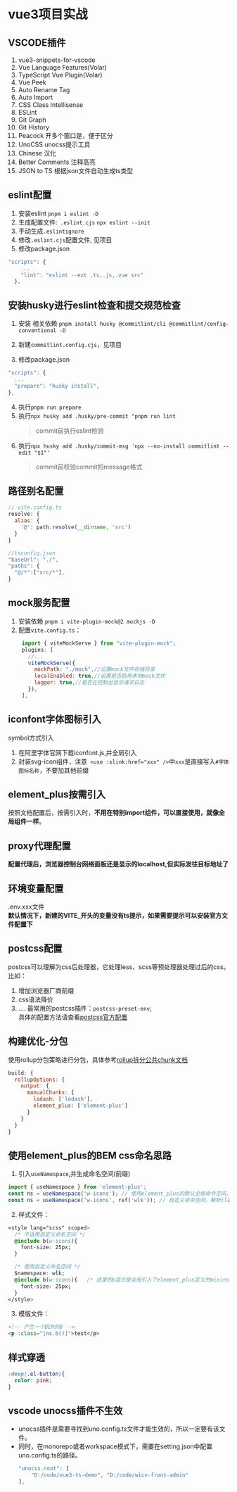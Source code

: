 # vue3项目实战
## VSCODE插件
1. vue3-snippets-for-vscode
2. Vue Language Features(Volar)
3. TypeScript Vue Plugin(Volar)
4. Vue Peek
5. Auto Rename Tag
6. Auto Import
7. CSS Class Intellisense
8. ESLint
9. Git Graph
10. Git History
11. Peacock 开多个窗口是，便于区分
12. UnoCSS unocss提示工具
13. Chinese 汉化
14. Better Comments 注释高亮
15. JSON to TS 根据json文件自动生成ts类型
## eslint配置
1. 安装eslint
`pnpm i eslint -D`
2. 生成配置文件:` .eslint.cjs`
`npx eslint --init`
3. 手动生成`.eslintignore`
4. 修改`.eslint.cjs`配置文件, 见项目
5. 修改package.json
```js
"scripts": {
    ...
    "lint": "eslint --ext .ts,.js,.vue src"
  },
```


## 安装husky进行eslint检查和提交规范检查
1. 安装 相关依赖
`pnpm install husky @commitlint/cli @commitlint/config-conventional -D`

2. 新建`commitlint.config.cjs`，见项目
3. 修改package.json
  ```js
  "scripts": {
    ...
    "prepare": "husky install",
  },
  ```
4. 执行`pnpm run prepare`
5. 执行`npx husky add .husky/pre-commit "pnpm run lint`
   >commit前执行eslint检验 
6. 执行`npx husky add .husky/commit-msg 'npx --no-install commitlint --edit "$1"' `
   > commit前校验commit的message格式 

## 路径别名配置
```js
// vite.config.ts
resolve: {
  alias: {
    '@': path.resolve(__dirname, 'src')
  }
}

//tsconfig.json
"baseUrl": "./",
"paths": {
  "@/*":["src/*"],
}
```

## mock服务配置
1. 安装依赖
`pnpm i vite-plugin-mock@2 mockjs -D`
2. 配置`vite.config.ts`：
   ```js
    import { viteMockServe } from "vite-plugin-mock";
    plugins: [
      //...
      viteMockServe({
        mockPath: "./mock",//设置mock文件存储目录
        localEnabled: true,//设置是否启用本地mock文件
        logger: true,//是否在控制台显示请求日志
      }),
    ],
   ```

## iconfont字体图标引入
symbol方式引入
1. 在阿里字体官网下载iconfont.js,并全局引入
2. 封装svg-icon组件，注意` <use :xlink:href="xxx" />`中`xxx`是直接写入`#字体图标名称`，不要加其他前缀

## element_plus按需引入
按照文档配置后，按需引入时，**不用在特别import组件，可以直接使用，就像全局组件一样**。

## proxy代理配置
**配置代理后，浏览器控制台网络面板还是显示的localhost,但实际发往目标地址了**

## 环境变量配置
.env.xxx文件    
**默认情况下，新建的VITE_开头的变量没有ts提示，如果需要提示可以安装官方文件配置下**

## postcss配置
postcss可以理解为css后处理器，它处理less、scss等预处理器处理过后的css。比如：    
1. 增加浏览器厂商前缀
2. css语法降价
3. ....
最常用的postcss插件：`postcss-preset-env`;    
具体的配置方法请查看[postcss官方配置](https://github.com/postcss/postcss/blob/main/docs/README-cn.md)

## 构建优化-分包
使用rollup分包策略进行分包，具体参考[rollup拆分公共chunk文档](https://cn.rollupjs.org/configuration-options/#output-manualchunks)

```js
build: {
  rollupOptions: {
    output: {
      manualChunks: {
        lodash: ['lodash'],
        element_plus: ['element-plus']
      }
    }
  }
}
```

## 使用element_plus的BEM css命名思路
1. 引入`useNamespace`,并生成命名空间(前缀)
```js
import { useNamespace } from 'element-plus';
const ns = useNamespace('w-icons'); // 使用element_plus的默认全局命令空间，解析class为：el-w-icons
const ns = useNamespace('w-icons', ref('wlk')); // 自定义命令空间，解析class为：wlk-w-icons
```
2. 样式文件：
```css
<style lang="scss" scoped>
  /* 不适用自定义命名空间 */
  @include b(w-icons){
    font-size: 25px;
  }

  /* 使用自定义命名空间 */
  $namespace: wlk;
  @include b(w-icons){   /* 这里的b混合是全局引入了element_plus定义的mixins, vite.config.ts的 @use "element-plus/theme-chalk/src/mixins/mixins" as *; */
    font-size: 25px;
  }
</style>
```
3. 模版文件：
```html
<!-- 产生一个BEM的B -->
<p :class="[ns.b()]">test</p>
```

## 样式穿透
```scss
:deep(.el-button){
  color: pink;
}
```

## vscode unocss插件不生效
- unocss插件是需要寻找到uno.config.ts文件才能生效的，所以一定要有该文件。
- 同时，在monorepo或者workspace模式下，需要在setting.json中配置uno.config.ts的路径。
  ```js
  "unocss.root": [
      "D:/code/vue3-ts-demo", "D:/code/wicv-front-admin"
  ],
  ```